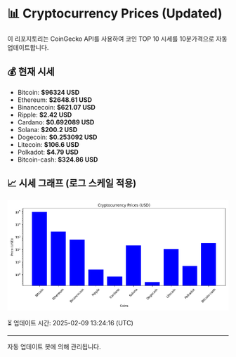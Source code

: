 
# 📊 Cryptocurrency Prices (Updated)

이 리포지토리는 CoinGecko API를 사용하여 코인 TOP 10 시세를 10분가격으로 자동 업데이트합니다.

## 💰 현재 시세
- Bitcoin: **$96324 USD**
- Ethereum: **$2648.61 USD**
- Binancecoin: **$621.07 USD**
- Ripple: **$2.42 USD**
- Cardano: **$0.692089 USD**
- Solana: **$200.2 USD**
- Dogecoin: **$0.253092 USD**
- Litecoin: **$106.6 USD**
- Polkadot: **$4.79 USD**
- Bitcoin-cash: **$324.86 USD**

## 📈 시세 그래프 (로그 스케일 적용)
![Crypto Prices](crypto_prices.png)

⏳ 업데이트 시간: 2025-02-09 13:24:16 (UTC)

---
자동 업데이트 봇에 의해 관리됩니다.
